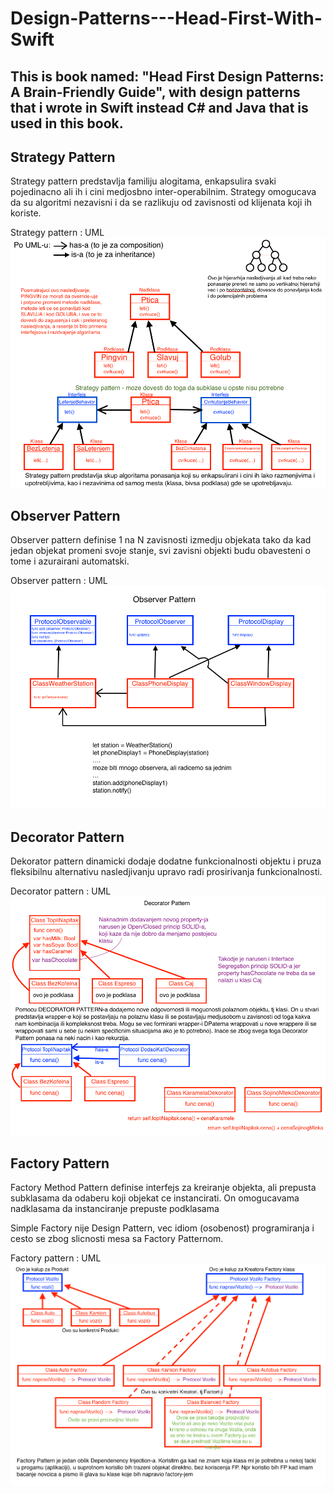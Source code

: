 # Design-Patterns---Head-First-With-Swift

## This is book named: "Head First Design Patterns: A Brain-Friendly Guide", with design patterns that i wrote in Swift instead C# and Java that is used in this book.

## Strategy Pattern

Strategy pattern predstavlja familiju alogitama, enkapsulira svaki pojedinacno ali ih i cini medjosbno inter-operabilnim. 
Strategy omogucava da su algoritmi nezavisni i da se razlikuju od zavisnosti od klijenata koji ih koriste.

Strategy pattern : UML
![Strategy pattern](https://github.com/Vukovi/Design-Patterns---Head-First-With-Swift/blob/master/01%20Strategy%20Pattern/Strategy%20Pettern.png?raw=true)

## Observer Pattern

Observer pattern definise 1 na N zavisnosti izmedju objekata tako da kad jedan objekat promeni svoje stanje, svi zavisni objekti budu obavesteni o tome i azurairani automatski.

Observer pattern : UML
![Observer pattern](https://github.com/Vukovi/Design-Patterns---Head-First-With-Swift/blob/master/02%20Observer%20Pattern/Observer%20Pattern.png?raw=true)

## Decorator Pattern

Dekorator pattern dinamicki dodaje dodatne funkcionalnosti objektu i pruza fleksibilnu alternativu nasledjivanju upravo radi prosirivanja funkcionalnosti.

Decorator pattern : UML
![Decorator pattern](https://github.com/Vukovi/Design-Patterns---Head-First-With-Swift/blob/master/03%20Decorator%20Pattern/Decorator%20Pattern.png?raw=true)

## Factory Pattern

Factory Method Pattern definise interfejs za kreiranje objekta, ali prepusta subklasama da odaberu koji objekat ce instancirati. On omogucavama nadklasama da instanciranje prepuste podklasama

Simple Factory nije Design Pattern, vec idiom (osobenost) programiranja i cesto se zbog slicnosti mesa sa Factory Patternom.

Factory pattern : UML
![Factory pattern](https://github.com/Vukovi/Design-Patterns---Head-First-With-Swift/blob/master/04%20Factory%20Pattern/Factory%20Pattern.png?raw=true)
